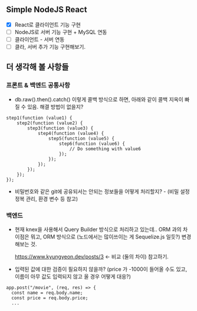 ## Simple NodeJS React

- [x] React로 클라이언트 기능 구현
- [ ] NodeJS로 서버 기능 구현 + MySQL 연동
- [ ] 클라이언트 - 서버 연동
- [ ] 클라, 서버 추가 기능 구현해보기.

## 더 생각해 볼 사항들

### 프론트 & 백엔드 공통사항

- db.raw().then().catch() 이렇게 콜백 방식으로 하면, 아래와 같이 콜백 지옥이 빠질 수 있음. 해결 방법이 없을지?

```
step1(function (value1) {
    step2(function (value2) {
        step3(function (value3) {
            step4(function (value4) {
                step5(function (value5) {
                    step6(function (value6) {
                        // Do something with value6
                    });
                });
            });
        });
    });
});
```

- 비밀번호와 같은 git에 공유되서는 안되는 정보들을 어떻게 처리할지? - (비밀 설정 정복 관리, 환경 변수 등 참고)

### 백엔드

- 현재 knex을 사용해서 Query Builder 방식으로 처리하고 있는데.. ORM 과의 차이점은 뭐고, ORM 방식으로 (노드에서는 많이쓰이는 게 Sequelize.js 일듯?) 변경해보는 것.

  https://www.kyungyeon.dev/posts/3 <- 비교 (둘의 차이) 참고하기.

- 입력된 값에 대한 검증이 필요하지 않을까? (price 가 -1000이 들어올 수도 있고, 이름이 아무 값도 입력되지 않고 올 경우 어떻게 대응?)

```
app.post("/movie", (req, res) => {
  const name = req.body.name;
  const price = req.body.price;
  ...
```
